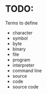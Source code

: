 # TODO:

Terms to define

- character
- symbol
- byte
- binary
- file
- program
- interpreter
- command line
- source
- code
- source code